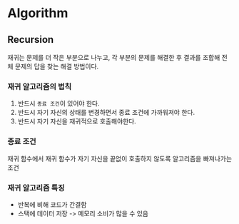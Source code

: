 # Algorithm

## Recursion
재귀는 문제를 더 작은 부분으로 나누고, 각 부분의 문제를 해결한 후 결과를 조합해 전체 문제의 답을 찾는 해결 방법이다.

  ### 재귀 알고리즘의 법칙
  1. 반드시 ```종료 조건```이 있어야 한다.
  2. 반드시 자기 자신의 상태를 변경하면서 종료 조건에 가까워져야 한다.
  3. 반드시 자기 자신을 재귀적으로 호출해야한다.
     
  ###  종료 조건
   재귀 함수에서 재귀 함수가 자기 자신을 끝없이 호출하지 않도록 알고리즘을 빠져나가는 조건

  ### 재귀 알고리즘 특징
  - 반복에 비해 코드가 간결함
  - 스택에 데이터 저장 -> 메모리 소비가 많을 수 있음

